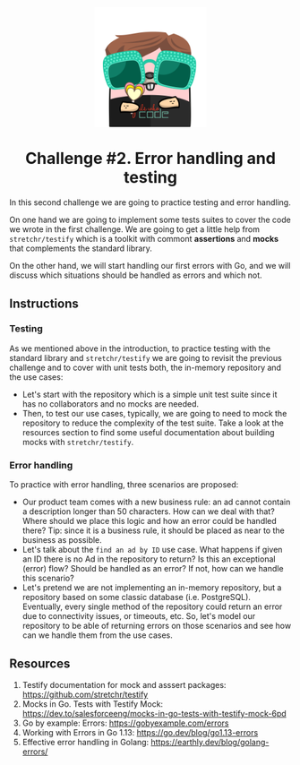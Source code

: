 <p align="center">
    <img alt="&quot;a random gopher created by gopherize.me&quot;" src="../../img/gopher-challenge-2.png" width="200px" style="display: block; margin: 0 auto"/>
</p>

<h1 align="center" style="text-align: center;">
  Challenge #2. Error handling and testing
</h1>

In this second challenge we are going to practice testing and error handling.

On one hand we are going to implement some tests suites to cover the code we wrote in the first challenge. We are going
to get a little help from `stretchr/testify` which is a toolkit with commont **assertions** and **mocks** that
complements the standard library.

On the other hand, we will start handling our first errors with Go, and we will discuss which situations should be
handled
as errors and which not.

## Instructions

### Testing

As we mentioned above in the introduction, to practice testing with the standard library and `stretchr/testify` we are
going to revisit the previous challenge and to cover with unit tests both, the in-memory repository and the use cases:

* Let's start with the repository which is a simple unit test suite since it has no collaborators and no mocks are
  needed.
* Then, to test our use cases, typically, we are going to need to mock the repository to reduce the complexity of the
  test suite. Take a look at the resources section to find some useful documentation about building mocks with
  `stretchr/testify`.

### Error handling

To practice with error handling, three scenarios are proposed:

* Our product team comes with a new business rule: an ad cannot contain a description longer than 50 characters. How
  can we deal with that? Where should we place this logic and how an error could be handled there? Tip: since it is a
  business rule, it should be placed as near to the business as possible.
* Let's talk about the `find an ad by ID` use case. What happens if given an ID there is no Ad in the repository to
  return? Is this an exceptional (error) flow? Should be handled as an error? If not, how can we handle this scenario?
* Let's pretend we are not implementing an in-memory repository, but a repository based on some classic database (i.e.
  PostgreSQL). Eventually, every single method of the repository could return an error due to connectivity issues, or
  timeouts, etc. So, let's model our repository to be able of returning errors on those scenarios and see how can we
  handle
  them from the use cases.

## Resources
1. Testify documentation for mock and asssert packages: https://github.com/stretchr/testify
2. Mocks in Go. Tests with Testify Mock: https://dev.to/salesforceeng/mocks-in-go-tests-with-testify-mock-6pd
3. Go by example: Errors: https://gobyexample.com/errors
4. Working with Errors in Go 1.13: https://go.dev/blog/go1.13-errors
5. Effective error handling in Golang: https://earthly.dev/blog/golang-errors/
